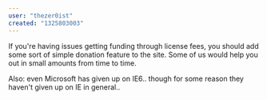 ```yaml
---
user: "thezer0ist"
created: "1325803003"
---
```


If you're having issues getting funding through license fees, you should add some sort of simple donation feature to the site. Some of us would help you out in small amounts from time to time.


Also: [](http://ie6funeral.com/) even Microsoft has given up on IE6.. though for some reason they haven't given up on IE in general..
